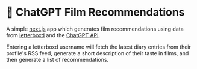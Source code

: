 # 🍿 ChatGPT Film Recommendations

A simple [next.js](https://nextjs.org/) app which generates film recommendations using data from [letterboxd](https://letterboxd.com/) and the [ChatGPT API](https://platform.openai.com/docs/guides/chat).

Entering a letterboxd username will fetch the latest diary entries from their profile's RSS feed, generate a short description of their taste in films, and then generate a list of recommendations.
